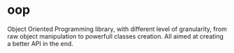 oop
===

Object Oriented Programming library, with different level of granularity, from raw object manipulation to powerfull classes creation. All aimed at creating a better API in the end.
